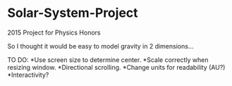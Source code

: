 # Solar-System-Project
2015 Project for Physics Honors

So I thought it would be easy to model gravity in 2 dimensions...

TO DO:
  *Use screen size to determine center. 
  *Scale correctly when resizing window.
  *Directional scrolling.
  *Change units for readability (AU?)
  *Interactivity?
